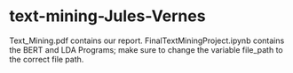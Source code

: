 # text-mining-Jules-Vernes
Text_Mining.pdf contains our report.
FinalTextMiningProject.ipynb contains the BERT and LDA Programs; make sure to change the variable file_path to the correct file path.

